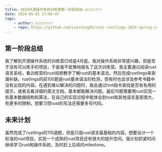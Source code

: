 ```yaml
---
title: 2024开源操作系统训练营第一阶段总结-ccccrrrr
date: 2024-05-01 17:04:47
tags:
    - author: ccccrrrr
    - repo: https://github.com/LearningOS/rust-rustlings-2024-spring-ccccrrrr
---
```


## 第一阶段总结

我了解到开源操作系统的训练营已经是4月底，我对操作系统非常感兴趣，但是苦于没有可以练手的项目，于是毫不犹豫地报名了这次训练营。我主要通过阅读rust语言圣经，看训练营的rust视频教学了解rust的基本语法，然后完成rustlings来查漏补缺。rustlings的前100题是rust基本语法的检测，但有时也会涉及参考书籍中没有出现的内容。在遇到难以解决的问题时，我会通过hint指令查找是否有有用的提示，或者去看详细的英文文档，基本都能解决问题。最后10题需要用rust实现一些基本数据结构和算法，在自己的实现过程中能体会到rust和其他语言差距很大，有更多的限制，想要习惯rust的写法还需要多写代码。

## 未来计划

虽然完成了rustlings的110道题，但是只是rust语言最基础的内容。想要设计一个标准的rust项目，实现一个成熟的rust项目还有很大的提升空间。我计划抓紧时间继续学习rust和操作系统，及时赶上后续的milestone。